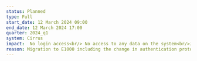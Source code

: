 ```yaml
---
status: Planned
type: Full 
start_date: 12 March 2024 09:00
end_date: 12 March 2024 17:00
quarter: 2024_q1
system: Cirrus
impact:  No login access<br/> No access to any data on the system<br/>Jobs will not run, and queued jobs will be deleted.<br/> 
reason: Migration to E1000 including the change in authentication protocol and addition of new file system. 
---
```

